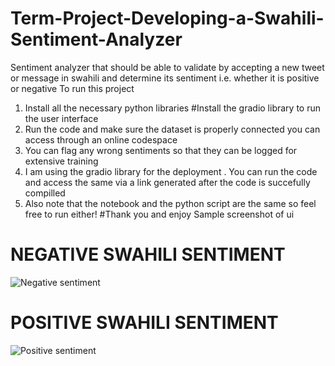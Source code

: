 # Term-Project-Developing-a-Swahili-Sentiment-Analyzer
Sentiment analyzer that should be able to validate by accepting a new tweet or message in swahili and determine its sentiment i.e. whether it is positive or negative
To run this project
1. Install all the necessary python libraries #Install the gradio library to run the user interface
2. Run the code and make sure the dataset is properly connected you can access through an online codespace 
3. You can flag any wrong sentiments so that they can be logged for extensive training
4. I am using the gradio library for the deployment . You can run the code and access the same via a link generated after the code is succefully compilled
5. Also note that the notebook and the python script are the same so feel free to run either!
#Thank you and enjoy
Sample screenshot of ui
# NEGATIVE SWAHILI SENTIMENT
![Negative sentiment]("https://prnt.sc/xSr7kFcdAFOx")
# POSITIVE SWAHILI SENTIMENT
![Positive sentiment]("https://prnt.sc/-_HD0pIhXbxQ")
